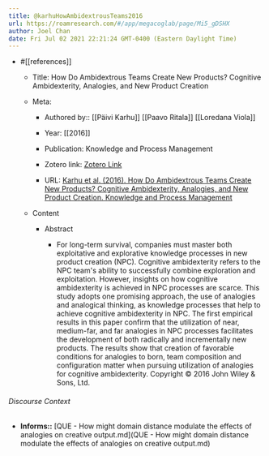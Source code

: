 ```yaml
---
title: @karhuHowAmbidextrousTeams2016
url: https://roamresearch.com/#/app/megacoglab/page/Mi5_gDSHX
author: Joel Chan
date: Fri Jul 02 2021 22:21:24 GMT-0400 (Eastern Daylight Time)
---
```


- #[[references]]

    - Title: How Do Ambidextrous Teams Create New Products? Cognitive Ambidexterity, Analogies, and New Product Creation

    - Meta:

        - Authored by:: [[Päivi Karhu]] [[Paavo Ritala]] [[Loredana Viola]]

        - Year: [[2016]]

        - Publication: Knowledge and Process Management

        - Zotero link: [Zotero Link](zotero://select/items/1_8P2CUF7T)

        - URL: [Karhu et al. (2016). How Do Ambidextrous Teams Create New Products? Cognitive Ambidexterity, Analogies, and New Product Creation. Knowledge and Process Management](http://onlinelibrary.wiley.com/doi/10.1002/kpm.1499/abstract)

    - Content

        - Abstract

            - For long-term survival, companies must master both exploitative and explorative knowledge processes in new product creation (NPC). Cognitive ambidexterity refers to the NPC team's ability to successfully combine exploration and exploitation. However, insights on how cognitive ambidexterity is achieved in NPC processes are scarce. This study adopts one promising approach, the use of analogies and analogical thinking, as knowledge processes that help to achieve cognitive ambidexterity in NPC. The first empirical results in this paper confirm that the utilization of near, medium-far, and far analogies in NPC processes facilitates the development of both radically and incrementally new products. The results show that creation of favorable conditions for analogies to born, team composition and configuration matter when pursuing utilization of analogies for cognitive ambidexterity. Copyright © 2016 John Wiley & Sons, Ltd.

###### Discourse Context

- **Informs::** [QUE - How might domain distance modulate the effects of analogies on creative output.md](QUE - How might domain distance modulate the effects of analogies on creative output.md)
